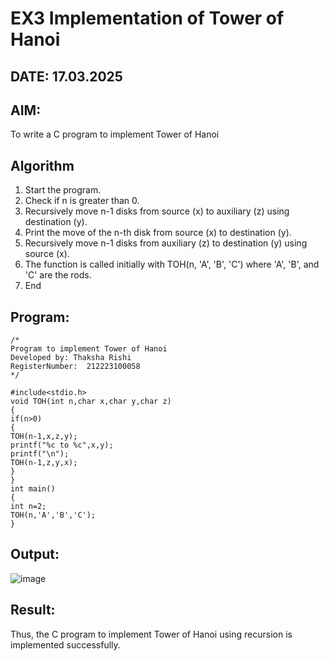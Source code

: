 # EX3 Implementation of Tower of Hanoi
## DATE: 17.03.2025
## AIM:
To write a C program to implement Tower of Hanoi

## Algorithm
1. Start the program.
2. Check if n is greater than 0.
3. Recursively move n-1 disks from source (x) to auxiliary (z) using destination (y).
4. Print the move of the n-th disk from source (x) to destination (y).
5. Recursively move n-1 disks from auxiliary (z) to destination (y) using source (x).
6. The function is called initially with TOH(n, 'A', 'B', 'C') where 'A', 'B', and 'C' are the rods.
7. End  

## Program:
```
/*
Program to implement Tower of Hanoi
Developed by: Thaksha Rishi
RegisterNumber:  212223100058
*/

#include<stdio.h> 
void TOH(int n,char x,char y,char z) 
{ 
if(n>0) 
{ 
TOH(n-1,x,z,y); 
printf("%c to %c",x,y); 
printf("\n"); 
TOH(n-1,z,y,x); 
} 
} 
int main() 
{ 
int n=2; 
TOH(n,'A','B','C'); 
} 
```

## Output:

![image](https://github.com/user-attachments/assets/c831d081-dbf9-4741-b120-62113ceb6b1e)


## Result:
Thus, the C program to implement Tower of Hanoi using recursion is implemented successfully.
